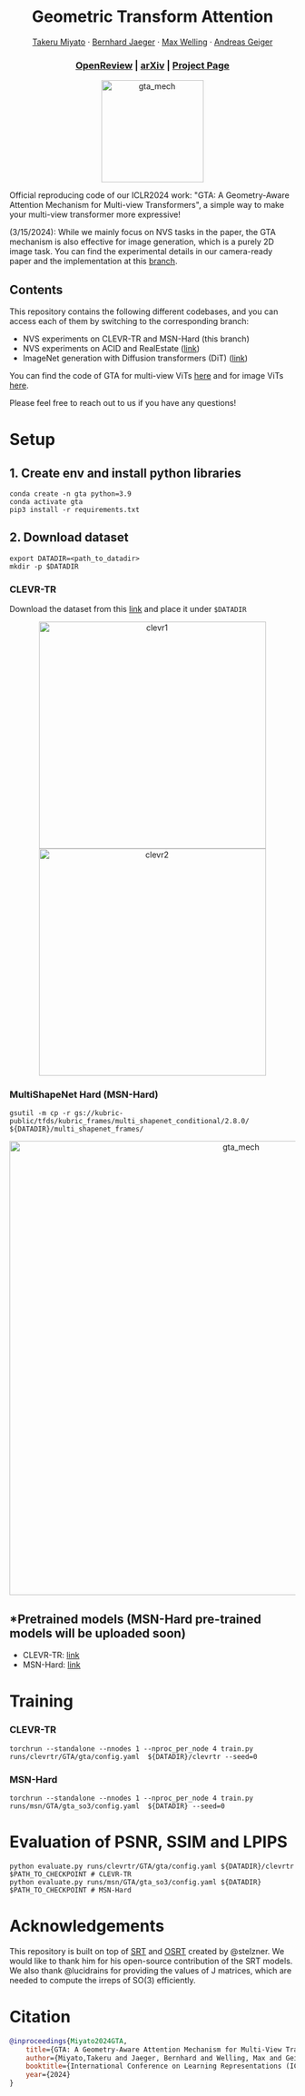 <p align="center">

  <h1 align="center">Geometric Transform Attention</h1>
  <p align="center">
    <a href="https://takerum.github.io/">Takeru Miyato</a>
    ·
    <a href="https://kait0.github.io/">Bernhard Jaeger</a>
    ·
    <a href="https://staff.fnwi.uva.nl/m.welling/">Max Welling</a>
    ·
    <a href="https://www.cvlibs.net/">Andreas Geiger</a>

  </p>
  <h3 align="center"><a href="https://openreview.net/forum?id=uJVHygNeSZ">OpenReview</a> | <a href="https://arxiv.org/abs/2310.10375">arXiv</a>  | <a href="https://takerum.github.io/gta/">Project Page</a> </h3>


  <p align="center">
  <img width="180" alt="gta_mech" src="https://github.com/autonomousvision/gta/assets/11573649/939bc44b-3fde-48b8-96ce-4f68c6c55ccd">
  </p>
</p>

Official reproducing code of our ICLR2024 work: "GTA: A Geometry-Aware Attention Mechanism for Multi-view Transformers", a simple way to make your multi-view transformer more expressive! 

(3/15/2024): While we mainly focus on NVS tasks in the paper, the GTA mechanism is also effective for image generation, which is a purely 2D image task. You can find the experimental details in our camera-ready paper and the implementation at this [branch](https://github.com/autonomousvision/gta/tree/DiT).


## Contents

This repository contains the following different codebases, and you can access each of them by switching to the corresponding branch:
- NVS experiments on CLEVR-TR and MSN-Hard (this branch)
- NVS experiments on ACID and RealEstate ([link](https://github.com/autonomousvision/gta/tree/crsrndr))
- ImageNet generation with Diffusion transformers (DiT) ([link](https://github.com/autonomousvision/gta/tree/DiT))


You can find the code of GTA for multi-view ViTs 
[here](https://github.com/autonomousvision/gta/blob/main/source/utils/gta.py) and for image ViTs [here](https://github.com/autonomousvision/gta/blob/DiT/gta.py#L69). 

Please feel free to reach out to us if you have any questions!

# Setup

## 1. Create env and install python libraries

```
conda create -n gta python=3.9
conda activate gta
pip3 install -r requirements.txt
```

## 2. Download dataset

```
export DATADIR=<path_to_datadir>
mkdir -p $DATADIR
```

### CLEVR-TR 

Download the dataset from this [link](https://drive.google.com/file/d/1iT3LjOPm1etcLKs7nVoHhYWU6qR1PdRG/view?usp=drive_link) and place it under `$DATADIR`
<p align="center">
<img width="400" alt="clevr1" src="https://github.com/autonomousvision/gta/assets/11573649/0952c2f7-47e4-41c1-93a4-bad57a8df12e">
<img width="400" alt="clevr2" src="https://github.com/autonomousvision/gta/assets/11573649/1aca1f94-8b7e-42c8-9703-13f2dd60de38">
</p>

### MultiShapeNet Hard (MSN-Hard)
```
gsutil -m cp -r gs://kubric-public/tfds/kubric_frames/multi_shapenet_conditional/2.8.0/ ${DATADIR}/multi_shapenet_frames/
```
<p align="center">
<img width="800" alt="gta_mech" src="https://github.com/autonomousvision/gta/assets/11573649/de09e2d9-1eb1-4833-981b-3ef11c1c5fa3">
</p>

## *Pretrained models (MSN-Hard pre-trained models will be uploaded soon)
- CLEVR-TR: [link](https://drive.google.com/drive/folders/1YPhMpvrVFOgJhCMuyUQqrUx2YC25oLlh)
- MSN-Hard: [link](https://drive.google.com/drive/folders/1HJUfXPnslRvDo2hez2GJ8tFh_O7Lk5iL) 

# Training

### CLEVR-TR
```
torchrun --standalone --nnodes 1 --nproc_per_node 4 train.py runs/clevrtr/GTA/gta/config.yaml  ${DATADIR}/clevrtr --seed=0 
```

### MSN-Hard
```
torchrun --standalone --nnodes 1 --nproc_per_node 4 train.py runs/msn/GTA/gta_so3/config.yaml  ${DATADIR} --seed=0 
```


# Evaluation of PSNR, SSIM and LPIPS
```
python evaluate.py runs/clevrtr/GTA/gta/config.yaml ${DATADIR}/clevrtr $PATH_TO_CHECKPOINT # CLEVR-TR
python evaluate.py runs/msn/GTA/gta_so3/config.yaml ${DATADIR} $PATH_TO_CHECKPOINT # MSN-Hard
```

# Acknowledgements
This repository is built on top of [SRT](https://github.com/stelzner/srt) and [OSRT](https://github.com/stelzner/osrt) created by @stelzner. We would like to thank him for his open-source contribution of the SRT models.
We also thank @lucidrains for providing the values of J matrices, which are needed to compute the irreps of SO(3) efficiently.
 


# Citation
```bibtex
@inproceedings{Miyato2024GTA,
    title={GTA: A Geometry-Aware Attention Mechanism for Multi-View Transformers},
    author={Miyato,Takeru and Jaeger, Bernhard and Welling, Max and Geiger, Andreas},
    booktitle={International Conference on Learning Representations (ICLR)},
    year={2024}
}
```
